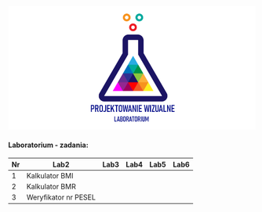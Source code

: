 ![Lab Logo](https://github.com/LK-Herman/PW-Lab/blob/master/lab-png-3.png?raw=true)


#### Laboratorium - zadania:

 Nr | Lab2                | Lab3 | Lab4 | Lab5 | Lab6
--- | ------------------- | ---- |----- | ---- | ----
1 | Kalkulator BMI          
2 | Kalkulator BMR            
3 | Weryfikator nr PESEL   

